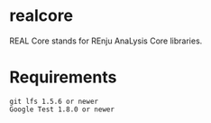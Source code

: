 # realcore
REAL Core stands for REnju AnaLysis Core libraries.

# Requirements
	git lfs 1.5.6 or newer
	Google Test 1.8.0 or newer

